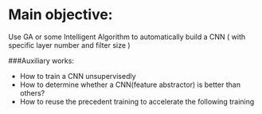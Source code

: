 Main objective:
==============
Use GA or some Intelligent Algorithm to automatically build a CNN ( with specific layer number and filter size )

###Auxiliary works:
  * How to train a CNN unsupervisedly
  * How to determine whether a CNN(feature abstractor) is better than others?
  * How to reuse the precedent training to accelerate the following training
